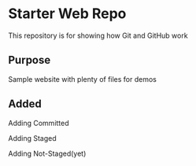 # Starter Web Repo

This repository is for showing how Git and GitHub work

## Purpose

Sample website with plenty of files for demos

## Added

Adding Committed

Adding Staged

Adding Not-Staged(yet)